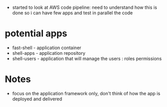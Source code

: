 * started to look at AWS code pipeline: need to understand how this is done so i can have few apps and test in parallel the code

# potential apps

* fast-shell - application container
* shell-apps - application repository
* shell-users - application that will manage the users : roles permissions



 # Notes
 
 * focus on the application framework only, don't think of how the app is deployed and delivered 